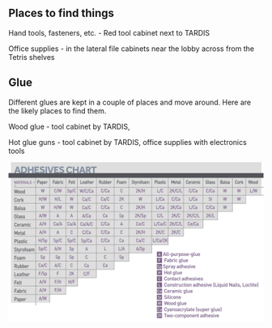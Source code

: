 ## Places to find things

Hand tools, fasteners, etc. - Red tool cabinet next to TARDIS

Office supplies - in the lateral file cabinets near the lobby across
from the Tetris shelves

## Glue

Different glues are kept in a couple of places and move around. Here are
the likely places to find them.

Wood glue - tool cabinet by TARDIS,

Hot glue guns - tool cabinet by TARDIS, office supplies with electronics
tools

![M50\_adhesive\_chart\_big.png](M50_adhesive_chart_big.png
"M50_adhesive_chart_big.png")

